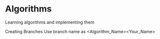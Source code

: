 # Algorithms
Learning algorithms and implementing them

Creating Branches
  Use branch name as <Algorithm_Name><Your_Name>

